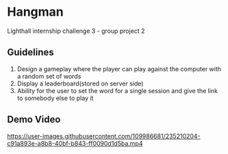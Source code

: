 # Hangman
Lighthall internship challenge 3 - group project 2

## Guidelines
1. Design a gameplay where the player can play against the computer with a random set of words
2. Display a leaderboard(stored on server side)
3. Ability for the user to set the word for a single session and give the link to somebody else to play it

## Demo Video
https://user-images.githubusercontent.com/109986681/235210204-c91a893e-a8b8-40bf-b843-ff0090d1d5ba.mp4

